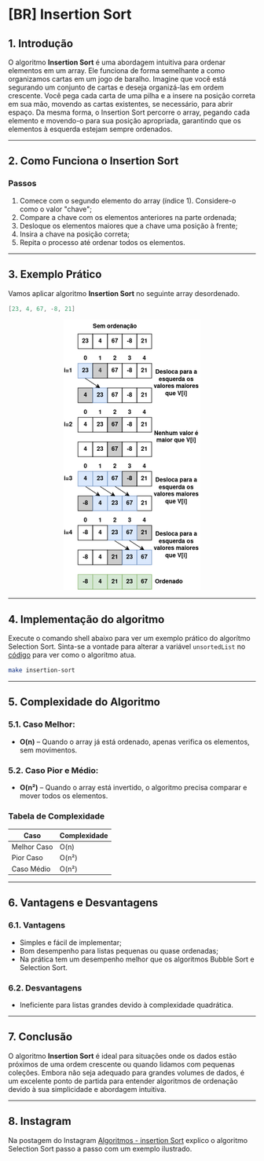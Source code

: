 # [BR] Insertion Sort

## 1. Introdução

O algoritmo **Insertion Sort** é uma abordagem intuitiva para ordenar elementos em um array. Ele funciona de forma semelhante a como organizamos cartas em um jogo de baralho. Imagine que você está segurando um conjunto de cartas e deseja organizá-las em ordem crescente. Você pega cada carta de uma pilha e a insere na posição correta em sua mão, movendo as cartas existentes, se necessário, para abrir espaço. Da mesma forma, o Insertion Sort percorre o array, pegando cada elemento e movendo-o para sua posição apropriada, garantindo que os elementos à esquerda estejam sempre ordenados.

---

## 2. Como Funciona o Insertion Sort

### Passos

1. Comece com o segundo elemento do array (índice 1). Considere-o como o valor "chave";
2. Compare a chave com os elementos anteriores na parte ordenada;
3. Desloque os elementos maiores que a chave uma posição à frente;
4. Insira a chave na posição correta;
5. Repita o processo até ordenar todos os elementos.

---

## 3. Exemplo Prático

Vamos aplicar algoritmo **Insertion Sort** no seguinte array desordenado.

``` go
[23, 4, 67, -8, 21]
```

<p align="center">
  <img src="insertion_sort_br.png" alt="exemplo insertion sort">
</p>

---

## 4. Implementação do algoritmo

Execute o comando shell abaixo para ver um exemplo prático do algorítmo Selection Sort. Sinta-se a vontade para alterar a variável `unsortedList` no [código](main.go) para ver como o algoritmo atua.

```sh
make insertion-sort
```

---

## 5. Complexidade do Algoritmo

### **5.1. Caso Melhor:**

- **O(n)** – Quando o array já está ordenado, apenas verifica os elementos, sem movimentos.

### **5.2. Caso Pior e Médio:**

- **O(n²)** – Quando o array está invertido, o algoritmo precisa comparar e mover todos os elementos.

### Tabela de Complexidade

| Caso             | Complexidade |
|------------------|--------------|
| Melhor Caso      | O(n)         |
| Pior Caso        | O(n²)        |
| Caso Médio       | O(n²)        |

---

## 6. Vantagens e Desvantagens

### **6.1. Vantagens**

- Simples e fácil de implementar;
- Bom desempenho para listas pequenas ou quase ordenadas;
- Na prática tem um desempenho melhor que os algoritmos Bubble Sort e Selection Sort.

### **6.2. Desvantagens**

- Ineficiente para listas grandes devido à complexidade quadrática.

---

## 7. Conclusão

O algoritmo **Insertion Sort** é ideal para situações onde os dados estão próximos de uma ordem crescente ou quando lidamos com pequenas coleções. Embora não seja adequado para grandes volumes de dados, é um excelente ponto de partida para entender algoritmos de ordenação devido à sua simplicidade e abordagem intuitiva.

---

## 8. Instagram

Na postagem do Instagram [Algoritmos - insertion Sort](https://www.instagram.com/p/DEntsRqyihK/?img_index=1) explico o algoritmo Selection Sort passo a passo com um exemplo ilustrado.
